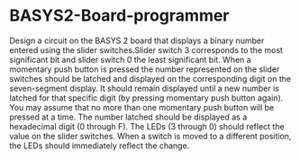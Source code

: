 # BASYS2-Board-programmer
Design a circuit on the BASYS 2 board that displays a binary number entered using the slider switches.Slider switch 3 corresponds to the most significant bit and slider switch 0 the least
significant bit. When a momentary push button is pressed the number represented on the slider
switches should be latched and displayed on the corresponding digit on the seven-segment
display. It should remain displayed until a new number is latched for that specific digit (by
pressing momentary push button again). You may assume that no more than one momentary
push button will be pressed at a time. The number latched should be displayed as a hexadecimal
digit (0 through F). The LEDs (3 through 0) should reflect the value on the slider switches.
When a switch is moved to a different position, the LEDs should immediately reflect the change. 
